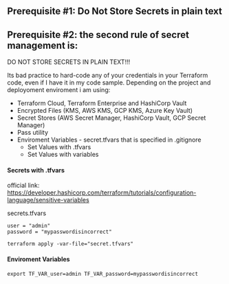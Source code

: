 ## Prerequisite #1: Do Not Store Secrets in plain text

## Prerequisite #2: the second rule of secret management is: 
DO NOT STORE SECRETS IN PLAIN TEXT!!!

Its bad practice to hard-code any of your credentials in your Terraform code, even if I have it in my code sample. Depending on the project and deployoment enviroment i am using:
- Terraform Cloud, Terraform Enterprise and HashiCorp Vault
- Encrypted Files (KMS, AWS KMS, GCP KMS, Azure Key Vault)
- Secret Stores (AWS Secret Manager, HashiCorp Vault, GCP Secret Manager)
- Pass utility
- Enviroment Variables - secret.tfvars that is specified in .gitignore 
	- Set Values with .tfvars
	- Set Values with variables

#### Secrets with .tfvars
official link: https://developer.hashicorp.com/terraform/tutorials/configuration-language/sensitive-variables

secrets.tfvars
```
user = "admin"
password = "mypasswordisincorrect"
```

```
terraform apply -var-file="secret.tfvars"
```

#### Enviroment Variables
```
export TF_VAR_user=admin TF_VAR_password=mypasswordisincorrect
```
